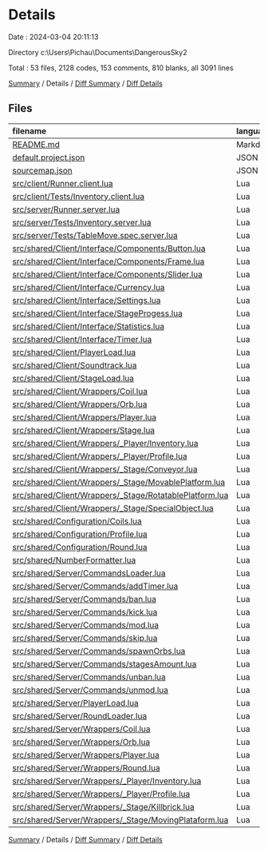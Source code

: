 # Details

Date : 2024-03-04 20:11:13

Directory c:\\Users\\Pichau\\Documents\\DangerousSky2

Total : 53 files,  2128 codes, 153 comments, 810 blanks, all 3091 lines

[Summary](results.md) / Details / [Diff Summary](diff.md) / [Diff Details](diff-details.md)

## Files
| filename | language | code | comment | blank | total |
| :--- | :--- | ---: | ---: | ---: | ---: |
| [README.md](/README.md) | Markdown | 12 | 0 | 5 | 17 |
| [default.project.json](/default.project.json) | JSON | 29 | 0 | 4 | 33 |
| [sourcemap.json](/sourcemap.json) | JSON | 1 | 0 | 0 | 1 |
| [src/client/Runner.client.lua](/src/client/Runner.client.lua) | Lua | 7 | 0 | 2 | 9 |
| [src/client/Tests/Inventory.client.lua](/src/client/Tests/Inventory.client.lua) | Lua | 8 | 1 | 5 | 14 |
| [src/server/Runner.server.lua](/src/server/Runner.server.lua) | Lua | 7 | 0 | 2 | 9 |
| [src/server/Tests/Inventory.server.lua](/src/server/Tests/Inventory.server.lua) | Lua | 6 | 1 | 3 | 10 |
| [src/server/Tests/TableMove.spec.server.lua](/src/server/Tests/TableMove.spec.server.lua) | Lua | 5 | 0 | 1 | 6 |
| [src/shared/Client/Interface/Components/Button.lua](/src/shared/Client/Interface/Components/Button.lua) | Lua | 62 | 10 | 29 | 101 |
| [src/shared/Client/Interface/Components/Frame.lua](/src/shared/Client/Interface/Components/Frame.lua) | Lua | 51 | 8 | 24 | 83 |
| [src/shared/Client/Interface/Components/Slider.lua](/src/shared/Client/Interface/Components/Slider.lua) | Lua | 101 | 15 | 50 | 166 |
| [src/shared/Client/Interface/Currency.lua](/src/shared/Client/Interface/Currency.lua) | Lua | 31 | 5 | 11 | 47 |
| [src/shared/Client/Interface/Settings.lua](/src/shared/Client/Interface/Settings.lua) | Lua | 42 | 6 | 18 | 66 |
| [src/shared/Client/Interface/StageProgess.lua](/src/shared/Client/Interface/StageProgess.lua) | Lua | 88 | 0 | 34 | 122 |
| [src/shared/Client/Interface/Statistics.lua](/src/shared/Client/Interface/Statistics.lua) | Lua | 56 | 3 | 24 | 83 |
| [src/shared/Client/Interface/Timer.lua](/src/shared/Client/Interface/Timer.lua) | Lua | 25 | 0 | 8 | 33 |
| [src/shared/Client/PlayerLoad.lua](/src/shared/Client/PlayerLoad.lua) | Lua | 5 | 0 | 2 | 7 |
| [src/shared/Client/Soundtrack.lua](/src/shared/Client/Soundtrack.lua) | Lua | 9 | 0 | 2 | 11 |
| [src/shared/Client/StageLoad.lua](/src/shared/Client/StageLoad.lua) | Lua | 7 | 0 | 3 | 10 |
| [src/shared/Client/Wrappers/Coil.lua](/src/shared/Client/Wrappers/Coil.lua) | Lua | 87 | 10 | 32 | 129 |
| [src/shared/Client/Wrappers/Orb.lua](/src/shared/Client/Wrappers/Orb.lua) | Lua | 54 | 6 | 24 | 84 |
| [src/shared/Client/Wrappers/Player.lua](/src/shared/Client/Wrappers/Player.lua) | Lua | 44 | 5 | 15 | 64 |
| [src/shared/Client/Wrappers/Stage.lua](/src/shared/Client/Wrappers/Stage.lua) | Lua | 80 | 9 | 32 | 121 |
| [src/shared/Client/Wrappers/_Player/Inventory.lua](/src/shared/Client/Wrappers/_Player/Inventory.lua) | Lua | 149 | 10 | 53 | 212 |
| [src/shared/Client/Wrappers/_Player/Profile.lua](/src/shared/Client/Wrappers/_Player/Profile.lua) | Lua | 42 | 5 | 19 | 66 |
| [src/shared/Client/Wrappers/_Stage/Conveyor.lua](/src/shared/Client/Wrappers/_Stage/Conveyor.lua) | Lua | 22 | 0 | 10 | 32 |
| [src/shared/Client/Wrappers/_Stage/MovablePlatform.lua](/src/shared/Client/Wrappers/_Stage/MovablePlatform.lua) | Lua | 45 | 0 | 19 | 64 |
| [src/shared/Client/Wrappers/_Stage/RotatablePlatform.lua](/src/shared/Client/Wrappers/_Stage/RotatablePlatform.lua) | Lua | 10 | 0 | 6 | 16 |
| [src/shared/Client/Wrappers/_Stage/SpecialObject.lua](/src/shared/Client/Wrappers/_Stage/SpecialObject.lua) | Lua | 81 | 10 | 38 | 129 |
| [src/shared/Configuration/Coils.lua](/src/shared/Configuration/Coils.lua) | Lua | 51 | 0 | 0 | 51 |
| [src/shared/Configuration/Profile.lua](/src/shared/Configuration/Profile.lua) | Lua | 29 | 0 | 0 | 29 |
| [src/shared/Configuration/Round.lua](/src/shared/Configuration/Round.lua) | Lua | 5 | 0 | 1 | 6 |
| [src/shared/NumberFormatter.lua](/src/shared/NumberFormatter.lua) | Lua | 11 | 0 | 5 | 16 |
| [src/shared/Server/CommandsLoader.lua](/src/shared/Server/CommandsLoader.lua) | Lua | 16 | 0 | 6 | 22 |
| [src/shared/Server/Commands/addTimer.lua](/src/shared/Server/Commands/addTimer.lua) | Lua | 21 | 0 | 6 | 27 |
| [src/shared/Server/Commands/ban.lua](/src/shared/Server/Commands/ban.lua) | Lua | 32 | 1 | 12 | 45 |
| [src/shared/Server/Commands/kick.lua](/src/shared/Server/Commands/kick.lua) | Lua | 31 | 1 | 12 | 44 |
| [src/shared/Server/Commands/mod.lua](/src/shared/Server/Commands/mod.lua) | Lua | 31 | 2 | 12 | 45 |
| [src/shared/Server/Commands/skip.lua](/src/shared/Server/Commands/skip.lua) | Lua | 16 | 0 | 5 | 21 |
| [src/shared/Server/Commands/spawnOrbs.lua](/src/shared/Server/Commands/spawnOrbs.lua) | Lua | 19 | 0 | 7 | 26 |
| [src/shared/Server/Commands/stagesAmount.lua](/src/shared/Server/Commands/stagesAmount.lua) | Lua | 23 | 0 | 6 | 29 |
| [src/shared/Server/Commands/unban.lua](/src/shared/Server/Commands/unban.lua) | Lua | 21 | 0 | 8 | 29 |
| [src/shared/Server/Commands/unmod.lua](/src/shared/Server/Commands/unmod.lua) | Lua | 31 | 2 | 12 | 45 |
| [src/shared/Server/PlayerLoad.lua](/src/shared/Server/PlayerLoad.lua) | Lua | 7 | 0 | 2 | 9 |
| [src/shared/Server/RoundLoader.lua](/src/shared/Server/RoundLoader.lua) | Lua | 12 | 0 | 3 | 15 |
| [src/shared/Server/Wrappers/Coil.lua](/src/shared/Server/Wrappers/Coil.lua) | Lua | 75 | 7 | 28 | 110 |
| [src/shared/Server/Wrappers/Orb.lua](/src/shared/Server/Wrappers/Orb.lua) | Lua | 58 | 5 | 25 | 88 |
| [src/shared/Server/Wrappers/Player.lua](/src/shared/Server/Wrappers/Player.lua) | Lua | 101 | 11 | 41 | 153 |
| [src/shared/Server/Wrappers/Round.lua](/src/shared/Server/Wrappers/Round.lua) | Lua | 239 | 8 | 82 | 329 |
| [src/shared/Server/Wrappers/_Player/Inventory.lua](/src/shared/Server/Wrappers/_Player/Inventory.lua) | Lua | 65 | 5 | 32 | 102 |
| [src/shared/Server/Wrappers/_Player/Profile.lua](/src/shared/Server/Wrappers/_Player/Profile.lua) | Lua | 66 | 7 | 30 | 103 |
| [src/shared/Server/Wrappers/_Stage/Killbrick.lua](/src/shared/Server/Wrappers/_Stage/Killbrick.lua) | Lua | 1 | 0 | 0 | 1 |
| [src/shared/Server/Wrappers/_Stage/MovingPlataform.lua](/src/shared/Server/Wrappers/_Stage/MovingPlataform.lua) | Lua | 1 | 0 | 0 | 1 |

[Summary](results.md) / Details / [Diff Summary](diff.md) / [Diff Details](diff-details.md)